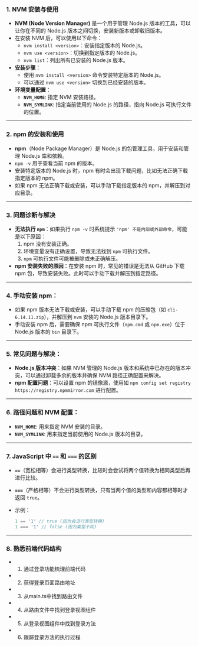 ### 1. **NVM 安装与使用**

- **NVM (Node Version Manager)** 是一个用于管理 Node.js 版本的工具，可以让你在不同的 Node.js 版本之间切换，安装新版本或卸载旧版本。
- 在安装 NVM 后，可以使用以下命令：
  - `nvm install <version>`：安装指定版本的 Node.js。
  - `nvm use <version>`：切换到指定版本的 Node.js。
  - `nvm list`：列出所有已安装的 Node.js 版本。
- **安装步骤**：
  - 使用 `nvm install <version>` 命令安装特定版本的 Node.js。
  - 可以通过 `nvm use <version>` 切换到已经安装的版本。
- **环境变量配置**：
  - **`NVM_HOME`**: 指定 NVM 安装路径。
  - **`NVM_SYMLINK`**: 指定当前使用的 Node.js 的路径，指向 Node.js 可执行文件的位置。

------

### 2. **npm 的安装和使用**

- **npm**（Node Package Manager）是 Node.js 的包管理工具，用于安装和管理 Node.js 库和依赖。
- `npm -v` 用于查看当前 npm 的版本。
- 安装特定版本的 Node.js 时，npm 有时会出现下载问题，比如无法正确下载指定版本的 npm。
- 如果 npm 无法正确下载或安装，可以手动下载指定版本的 npm，并解压到对应目录。

------

### 3. **问题诊断与解决**

- **无法执行 `npm`**：如果执行 `npm -v` 时系统提示 `'npm' 不是内部或外部命令`，可能是以下原因：
  1. npm 没有安装正确。
  2. 环境变量没有正确设置，导致无法找到 `npm` 可执行文件。
  3. `npm` 可执行文件可能被删除或未正确解压。
- **npm 安装失败的原因**：在安装 npm 时，常见的错误是无法从 GitHub 下载 npm 包，导致安装失败。此时可以手动下载并解压到指定路径。

------

### 4. **手动安装 npm**：

- 如果 npm 版本无法下载或安装，可以手动下载 npm 的压缩包（如 `cli-6.14.11.zip`），并解压到 `nvm` 安装的 Node.js 版本目录下。
- 手动安装 npm 后，需要确保 npm 可执行文件（`npm.cmd` 或 `npm.exe`）位于 Node.js 版本的 `bin` 目录下。

------

### 5. **常见问题与解决**：

- **Node.js 版本冲突**：如果 NVM 管理的 Node.js 版本和系统中已存在的版本冲突，可以通过卸载多余的版本并确保 NVM 路径正确配置来解决。
- **npm 配置问题**：可以设置 npm 的镜像源，使用如 `npm config set registry https://registry.npmmirror.com` 进行配置。

------

### 6. **路径问题和 NVM 配置**：

- **`NVM_HOME`**: 用来指定 NVM 安装的目录。
- **`NVM_SYMLINK`**: 用来指定当前使用的 Node.js 版本的目录。

------

### 7. **JavaScript 中 `==` 和 `===` 的区别**

- **`==`**（宽松相等）会进行类型转换，比较时会尝试将两个值转换为相同类型后再进行比较。

- **`===`**（严格相等）不会进行类型转换，只有当两个值的类型和内容都相等时才返回 `true`。

- 示例：

  ```javascript
  1 == '1' // true (因为会进行类型转换)
  1 === '1' // false (因为类型不同)
  ```

------

### 8. 熟悉前端代码结构

- 1. 通过登录功能梳理前端代码
- 2. 获得登录页面路由地址
- 3. 从main.ts中找到路由文件
- 4. 从路由文件中找到登录视图组件
- 5. 从登录视图组件中找到登录方法
- 6. 跟踪登录方法的执行过程